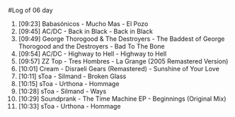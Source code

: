 #Log of 06 day

1. [09:23] Babasónicos - Mucho Mas - El Pozo
1. [09:45] AC/DC - Back in Black - Back in Black
1. [09:49] George Thorogood & The Destroyers - The Baddest of George Thorogood and the Destroyers - Bad To The Bone
1. [09:54] AC/DC - Highway to Hell - Highway to Hell
1. [09:57] ZZ Top - Tres Hombres - La Grange (2005 Remastered Version)
1. [10:01] Cream - Disraeli Gears (Remastered) - Sunshine of Your Love
1. [10:11] sToa - Silmand - Broken Glass
1. [10:15] sToa - Urthona - Hommage
1. [10:28] sToa - Silmand - Ways
1. [10:29] Soundprank - The Time Machine EP - Beginnings (Original Mix)
1. [10:33] sToa - Urthona - Hommage
